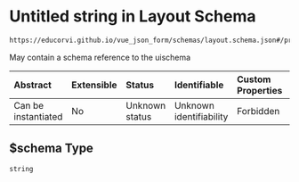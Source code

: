 # Untitled string in Layout Schema

```txt
https://educorvi.github.io/vue_json_form/schemas/layout.schema.json#/properties/$schema
```

May contain a schema reference to the uischema

| Abstract            | Extensible | Status         | Identifiable            | Custom Properties | Additional Properties | Access Restrictions | Defined In                                                                   |
| :------------------ | :--------- | :------------- | :---------------------- | :---------------- | :-------------------- | :------------------ | :--------------------------------------------------------------------------- |
| Can be instantiated | No         | Unknown status | Unknown identifiability | Forbidden         | Allowed               | none                | [layout.schema.json\*](../schemas/layout.schema.json "open original schema") |

## $schema Type

`string`
